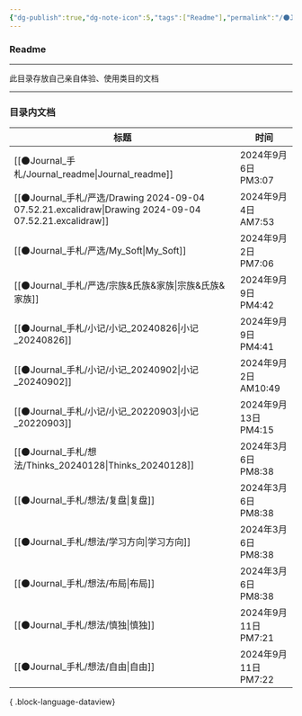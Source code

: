 ```yaml
---
{"dg-publish":true,"dg-note-icon":5,"tags":["Readme"],"permalink":"/🌑Journal_手札/Journal_readme/","dgPassFrontmatter":true,"noteIcon":5,"created":"2024-08-24T23:03:54.803+08:00","updated":"2024-09-06T15:07:12.106+08:00"}
---
```


### Readme
--- 
此目录存放自己亲自体验、使用类目的文档
***
### 目录内文档
| 标题                                                                                                    | 时间                 |
| ----------------------------------------------------------------------------------------------------- | ------------------ |
| [[🌑Journal_手札/Journal_readme\|Journal_readme]]                                                    | 2024年9月6日 PM3:07   |
| [[🌑Journal_手札/严选/Drawing 2024-09-04 07.52.21.excalidraw\|Drawing 2024-09-04 07.52.21.excalidraw]] | 2024年9月4日 AM7:53   |
| [[🌑Journal_手札/严选/My_Soft\|My_Soft]]                                                               | 2024年9月2日 PM7:06   |
| [[🌑Journal_手札/严选/宗族&氏族&家族\|宗族&氏族&家族]]                                                             | 2024年9月9日 PM4:42   |
| [[🌑Journal_手札/小记/小记_20240826\|小记_20240826]]                                                       | 2024年9月9日 PM4:41   |
| [[🌑Journal_手札/小记/小记_20240902\|小记_20240902]]                                                       | 2024年9月2日 AM10:49  |
| [[🌑Journal_手札/小记/小记_20220903\|小记_20220903]]                                                       | 2024年9月13日 PM4:15  |
| [[🌑Journal_手札/想法/Thinks_20240128\|Thinks_20240128]]                                               | 2024年3月6日 PM8:38   |
| [[🌑Journal_手札/想法/复盘\|复盘]]                                                                         | 2024年3月6日 PM8:38   |
| [[🌑Journal_手札/想法/学习方向\|学习方向]]                                                                     | 2024年3月6日 PM8:38   |
| [[🌑Journal_手札/想法/布局\|布局]]                                                                         | 2024年3月6日 PM8:38   |
| [[🌑Journal_手札/想法/慎独\|慎独]]                                                                         | 2024年9月11日 PM7:21  |
| [[🌑Journal_手札/想法/自由\|自由]]                                                                         | 2024年9月11日 PM7:22  |

{ .block-language-dataview}